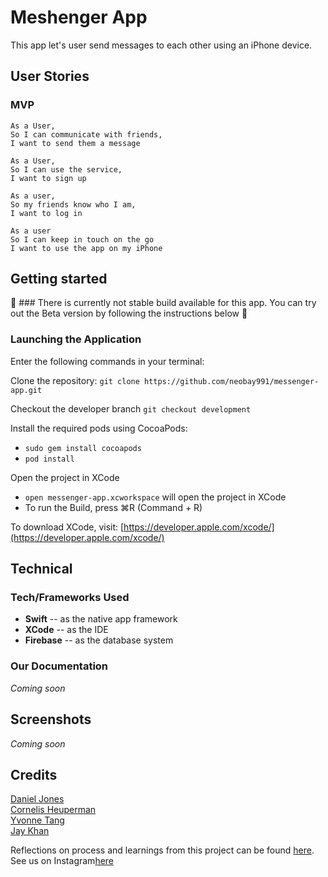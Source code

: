 # Meshenger App

This app let's user send messages to each other using an iPhone device.

## User Stories  

### MVP
```
As a User,
So I can communicate with friends,
I want to send them a message
```
```
As a User,
So I can use the service,
I want to sign up
```
```
As a user,
So my friends know who I am,
I want to log in
```
```
As a user
So I can keep in touch on the go
I want to use the app on my iPhone
```

## Getting started

:rotating_light: ### There is currently not stable build available for this app. You can try out the Beta version by following the instructions below :rotating_light:

### Launching the Application
Enter the following commands in your terminal:

Clone the repository:
`git clone https://github.com/neobay991/messenger-app.git`

Checkout the developer branch
`git checkout development`

Install the required pods using CocoaPods:
- `sudo gem install cocoapods`
- `pod install`

Open the project in XCode
- `open messenger-app.xcworkspace` will open the project in XCode
- To run the Build, press ⌘R (Command + R)

To download XCode, visit: [https://developer.apple.com/xcode/](https://developer.apple.com/xcode/)

## Technical

### Tech/Frameworks Used
- **Swift** -- as the native app framework  
- **XCode** -- as the IDE
- **Firebase** -- as the database system   

### Our Documentation
*Coming soon*

## Screenshots
*Coming soon*

## Credits

[Daniel Jones](https://github.com/danieljonesdmj)  
[Cornelis Heuperman](https://github.com/heuperman)  
[Yvonne Tang](https://github.com/YvCodeHong)  
[Jay Khan](https://github.com/neobay991) 

Reflections on process and learnings from this project can be found [here](https://hackmd.io/fV_wckE8Qw-rCujGyccgBQ?both).
See us on Instagram[here](https://www.instagram.com/meshenger_coder/)
